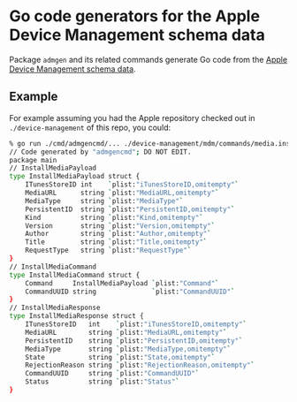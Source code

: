 # Go code generators for the Apple Device Management schema data

Package `admgen` and its related commands generate Go code from the [Apple Device Management schema data](https://github.com/apple/device-management).

## Example

For example assuming you had the Apple repository checked out in `./device-management` of this repo, you could:

```sh
% go run ./cmd/admgencmd/... ./device-management/mdm/commands/media.install.yaml
// Code generated by "admgencmd"; DO NOT EDIT.
package main
// InstallMediaPayload
type InstallMediaPayload struct {
	ITunesStoreID int    `plist:"iTunesStoreID,omitempty"`
	MediaURL      string `plist:"MediaURL,omitempty"`
	MediaType     string `plist:"MediaType"`
	PersistentID  string `plist:"PersistentID,omitempty"`
	Kind          string `plist:"Kind,omitempty"`
	Version       string `plist:"Version,omitempty"`
	Author        string `plist:"Author,omitempty"`
	Title         string `plist:"Title,omitempty"`
	RequestType   string `plist:"RequestType"`
}
// InstallMediaCommand
type InstallMediaCommand struct {
	Command     InstallMediaPayload `plist:"Command"`
	CommandUUID string              `plist:"CommandUUID"`
}
// InstallMediaResponse
type InstallMediaResponse struct {
	ITunesStoreID   int    `plist:"iTunesStoreID,omitempty"`
	MediaURL        string `plist:"MediaURL,omitempty"`
	PersistentID    string `plist:"PersistentID,omitempty"`
	MediaType       string `plist:"MediaType,omitempty"`
	State           string `plist:"State,omitempty"`
	RejectionReason string `plist:"RejectionReason,omitempty"`
	CommandUUID     string `plist:"CommandUUID"`
	Status          string `plist:"Status"`
}
```

